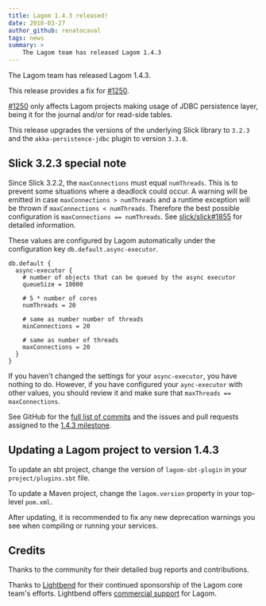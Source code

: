 ```yaml
---
title: Lagom 1.4.3 released!
date: 2018-03-27
author_github: renatocaval
tags: news
summary: >
    The Lagom team has released Lagom 1.4.3
---
```


The Lagom team has released Lagom 1.4.3. 

This release provides a fix for [#1250](https://github.com/lagom/lagom/issues/1250). 

[#1250](https://github.com/lagom/lagom/issues/1250) only affects Lagom projects making usage of JDBC persistence layer, being it for the journal and/or for read-side tables. 

This release upgrades the versions of the underlying Slick library to `3.2.3` and the `akka-persistence-jdbc` plugin to version `3.3.0`.

## Slick 3.2.3 special note

Since Slick 3.2.2, the `maxConnections` must equal `numThreads`. This is to prevent some situations where a deadlock could occur. A warning will be emitted in case `maxConnections > numThreads` and a runtime exception will be thrown if `maxConnections < numThreads`. Therefore the best possible configuration is `maxConnections == numThreads`. See [slick/slick#1855](https://github.com/slick/slick/pull/1855) for detailed information.

These values are configured by Lagom automatically under the configuration key `db.default.async-executor`.

```
db.default {
  async-executor {
    # number of objects that can be queued by the async executor
    queueSize = 10000
    
    # 5 * number of cores
    numThreads = 20

    # same as number number of threads
    minConnections = 20

    # same as number of threads
    maxConnections = 20
  }
}
```

If you haven't changed the settings for your `async-executor`, you have nothing to do. However, if you have configured your `aync-executor` with other values, you should review it and make sure that `maxThreads == maxConnections`.

See GitHub for the [full list of commits](https://github.com/lagom/lagom/compare/1.4.2...1.4.3) and the issues and pull requests assigned to the [1.4.3 milestone](https://github.com/lagom/lagom/milestone/27?closed=1).


## Updating a Lagom project to version 1.4.3

To update an sbt project, change the version of `lagom-sbt-plugin` in your `project/plugins.sbt` file.

To update a Maven project, change the `lagom.version` property in your top-level `pom.xml`.

After updating, it is recommended to fix any new deprecation warnings you see when compiling or running your services.


## Credits

Thanks to the community for their detailed bug reports and contributions.

Thanks to [Lightbend](https://www.lightbend.com) for their continued sponsorship of the Lagom core team's efforts. Lightbend offers [commercial support](https://www.lightbend.com/subscription) for Lagom.
